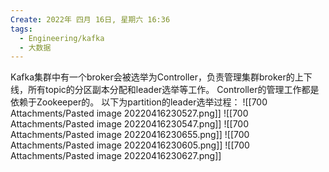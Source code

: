 ```yaml
---
Create: 2022年 四月 16日, 星期六 16:36
tags: 
  - Engineering/kafka
  - 大数据
---
```


Kafka集群中有一个broker会被选举为Controller，负责管理集群broker的上下线，所有topic的分区副本分配和leader选举等工作。
Controller的管理工作都是依赖于Zookeeper的。
以下为partition的leader选举过程：
![[700 Attachments/Pasted image 20220416230527.png]]
![[700 Attachments/Pasted image 20220416230547.png]]
![[700 Attachments/Pasted image 20220416230655.png]]
![[700 Attachments/Pasted image 20220416230605.png]]
![[700 Attachments/Pasted image 20220416230627.png]]




